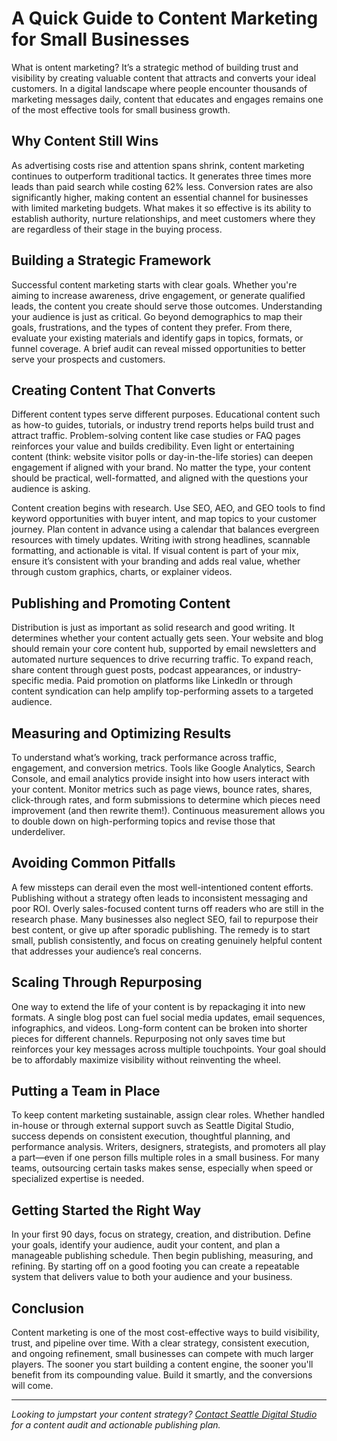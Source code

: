 # A Quick Guide to Content Marketing for Small Businesses

What is ontent marketing? It’s a strategic method of building trust and visibility by creating valuable content that attracts and converts your ideal customers. In a digital landscape where people encounter thousands of marketing messages daily, content that educates and engages remains one of the most effective tools for small business growth.

## Why Content Still Wins

As advertising costs rise and attention spans shrink, content marketing continues to outperform traditional tactics. It generates three times more leads than paid search while costing 62% less. Conversion rates are also significantly higher, making content an essential channel for businesses with limited marketing budgets. What makes it so effective is its ability to establish authority, nurture relationships, and meet customers where they are regardless of their stage in the buying process.

## Building a Strategic Framework

Successful content marketing starts with clear goals. Whether you're aiming to increase awareness, drive engagement, or generate qualified leads, the content you create should serve those outcomes. Understanding your audience is just as critical. Go beyond demographics to map their goals, frustrations, and the types of content they prefer. From there, evaluate your existing materials and identify gaps in topics, formats, or funnel coverage. A brief audit can reveal missed opportunities to better serve your prospects and customers.

## Creating Content That Converts

Different content types serve different purposes. Educational content such as how-to guides, tutorials, or industry trend reports helps build trust and attract traffic. Problem-solving content like case studies or FAQ pages reinforces your value and builds credibility. Even light or entertaining content (think: website visitor polls or day-in-the-life stories) can deepen engagement if aligned with your brand. No matter the type, your content should be practical, well-formatted, and aligned with the questions your audience is asking.

Content creation begins with research. Use SEO, AEO, and GEO tools to find keyword opportunities with buyer intent, and map topics to your customer journey. Plan content in advance using a calendar that balances evergreen resources with timely updates. Writing iwith strong headlines, scannable formatting, and actionable is vital. If visual content is part of your mix, ensure it’s consistent with your branding and adds real value, whether through custom graphics, charts, or explainer videos.

## Publishing and Promoting Content

Distribution is just as important as solid research and good writing. It determines whether your content actually gets seen. Your website and blog should remain your core content hub, supported by email newsletters and automated nurture sequences to drive recurring traffic. To expand reach, share content through guest posts, podcast appearances, or industry-specific media. Paid promotion on platforms like LinkedIn or through content syndication can help amplify top-performing assets to a targeted audience.

## Measuring and Optimizing Results

To understand what’s working, track performance across traffic, engagement, and conversion metrics. Tools like Google Analytics, Search Console, and email analytics provide insight into how users interact with your content. Monitor metrics such as page views, bounce rates, shares, click-through rates, and form submissions to determine which pieces need improvement (and then rewrite them!). Continuous measurement allows you to double down on high-performing topics and revise those that underdeliver.

## Avoiding Common Pitfalls

A few missteps can derail even the most well-intentioned content efforts. Publishing without a strategy often leads to inconsistent messaging and poor ROI. Overly sales-focused content turns off readers who are still in the research phase. Many businesses also neglect SEO, fail to repurpose their best content, or give up after sporadic publishing. The remedy is to start small, publish consistently, and focus on creating genuinely helpful content that addresses your audience’s real concerns.

## Scaling Through Repurposing

One way to extend the life of your content is by repackaging it into new formats. A single blog post can fuel social media updates, email sequences, infographics, and videos. Long-form content can be broken into shorter pieces for different channels. Repurposing not only saves time but reinforces your key messages across multiple touchpoints. Your goal should be to affordably maximize visibility without reinventing the wheel.

## Putting a Team in Place

To keep content marketing sustainable, assign clear roles. Whether handled in-house or through external support suvch as Seattle Digital Studio, success depends on consistent execution, thoughtful planning, and performance analysis. Writers, designers, strategists, and promoters all play a part—even if one person fills multiple roles in a small business. For many teams, outsourcing certain tasks makes sense, especially when speed or specialized expertise is needed.

## Getting Started the Right Way

In your first 90 days, focus on strategy, creation, and distribution. Define your goals, identify your audience, audit your content, and plan a manageable publishing schedule. Then begin publishing, measuring, and refining. By starting off on a good footing you can create a repeatable system that delivers value to both your audience and your business.

## Conclusion

Content marketing is one of the most cost-effective ways to build visibility, trust, and pipeline over time. With a clear strategy, consistent execution, and ongoing refinement, small businesses can compete with much larger players. The sooner you start building a content engine, the sooner you'll benefit from its compounding value. Build it smartly, and the conversions will come. 

<HR>

*Looking to jumpstart your content strategy? [Contact Seattle Digital Studio](/contact) for a content audit and actionable publishing plan.*